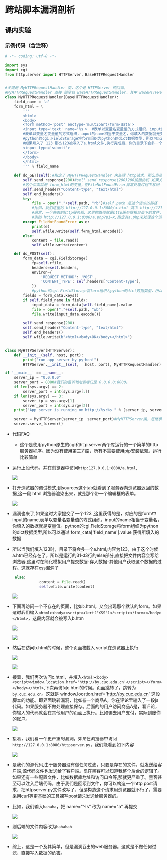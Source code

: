 # 跨站脚本漏洞剖析

## 课内实验

### 示例代码（含注释）

```python
# -*- coding: utf-8 -*-

import sys
import cgi
from http.server import HTTPServer, BaseHTTPRequestHandler


#关键是 MyHTTPRequestHandler 类，这个是 HTTPServer 的回调。
#MyHTTPRequestHandler 直接 继承自 BaseHTTPRequestHandler，其中 BaseHTTPRequestHandler 的 do_GET和do_POST两个方法被重写
class MyHTTPRequestHandler(BaseHTTPRequestHandler):
    field_name = 'a'
    form_html = \
        '''
        <html>
        <body>
        <form method='post' enctype='multipart/form-data'>
        <input type='text' name='%s'>  #表单以变量名变量值的方式组织，input的name相当于变量名，你填入的数据就是变量值。
        #表单以变量名变量值的方式组织，input的name相当于变量名，你填入的数据就是变量值。
        #python的cgi.FieldStorage将form组织为python的dict数据类型，所以可以通过  form_data['field_name'].value 获得所填入的数据
        #如果填入了 123 那么123被写入了a.html文件,执行完成后，你的目录下会多一个a.html，内容为123
        <input type='submit'>
        </form>
        </body>
        </html>
        ''' % field_name

    def do_GET(self):#指定了 MyHTTPRequestHandler 来处理 http请求，那么当用get方法请求，就会调用 do_GET,POST方法请求，就会调用 do_POST函数
        self.send_response(200)#self.send_response(200)200按照协议 如果文件不存在应该是404，但是我这里做了一个特殊的处理，如果指定的文件不存在，我还是返回200，表示请求路径是正确的，可以处理，然后返回一个默认的页面。
        #这个页面就是 form_html的变量，在FileNotFoundError异常处理过程中写回
        self.send_header("Content-type", "text/html")
        self.end_headers()
        try:
            file = open("."+self.path, "rb")#self.path 是这个请求的路径 
            #比如，我们这里的 http://127.0.0.1:8080/a.html 其中 http://127.0.0.1:8080是协议服务器地址和端口。/a.html就是路径。
            #通常，一个静态的http服务器，这里的路径就是http服务器根目录下的文件，动态服务器这里可能是文件和参数，或者是对应其他服务器后台的处理过程。
            #例如 http://127.0.0.1:8080/a.php?p1=x,指定有a.php来处理这个请求，参数是p1=x,那么所以我们就去读 a.html文件。如果不存在，即返回404
        except FileNotFoundError as e:
            print(e)
            self.wfile.write(self.form_html.encode())
        else:
            content = file.read()
            self.wfile.write(content)

    def do_POST(self):
        form_data = cgi.FieldStorage(
            fp=self.rfile,
            headers=self.headers,
            environ={
                'REQUEST_METHOD': 'POST',
                'CONTENT_TYPE': self.headers['Content-Type'],
            })
            #python的cgi.FieldStorage将form组织为python的dict数据类型，所以可以通过  form_data['field_name'].value 获得所填入的数据
        fields = form_data.keys()
        if self.field_name in fields:
            input_data = form_data[self.field_name].value
            file = open("."+self.path, "wb")
            file.write(input_data.encode())

        self.send_response(200)
        self.send_header("Content-type", "text/html")
        self.end_headers()
        self.wfile.write(b"<html><body>OK</body></html>")


class MyHTTPServer(HTTPServer):
    def __init__(self, host, port):
        print("run app server by python!")
        HTTPServer.__init__(self,  (host, port), MyHTTPRequestHandler)

if '__main__' == __name__:
    server_ip = "0.0.0.0"
    server_port = 8080#我们的监听地址和端口是 0.0.0.0:8080。
    if len(sys.argv) == 2:
        server_port = int(sys.argv[1])
    if len(sys.argv) == 3:
        server_ip = sys.argv[1]
        server_port = int(sys.argv[2])
    print("App server is running on http://%s:%s " % (server_ip, server_port))

    server = MyHTTPServer(server_ip, server_port)#MyHTTPServer类，是继承自原生的HTTPSever,重写了 init函数，增加了打印输出语言，然后字节调用父类的 init 传递了服务器运行需要的地址 端口 等参数。
    server.serve_forever()


```

+ 代码FAQ

  + 这个是使用python原生的cgi和http.server两个库运行的一个简单的http服务器程序。因为没有使用第三方库，所有不需要使用pip安装依赖。运行比较简单

+ 运行上段代码，并在浏览器中访问`http:127.0.0.1:8080/a.html`,

  ![](./image/1.png)

+ 打开浏览器的调试模式,到sources这个tab就看到了服务器向浏览器返回的数据,这一段 html 浏览器渲染出来，就是那个带一个编辑框的表单。

  ![](./image/2.png)

+ 漏洞也来了,如果这时大家提交了一个 123 ,这里获得的是，对应的是form中input的name,表单以变量名变量值的方式组织，input的name相当于变量名，你填入的数据就是变量值。python的cgi.FieldStorage将form组织为python的dict数据类型,所以可以通过  form_data['field_name'].value 获得所填入的数据

+ 所以当我们填入123时，目录下将会多一个a.html,内容为123，由于这个时候a.htm已经存在了，所以是运行的31-33行的else部分,直接把文件内容会写给浏览器,这里时在简化模拟用户提交数据-存入数据-其他用户获取这个数据的过程。这就存在xss漏洞了

  ```python
   else:
              content = file.read()
              self.wfile.write(content)
  ```

  ![](./image/3.png)

+ 下面再访问一个不存在的页面，比如b.html，又会出现那个默认的form。如果这时我们输入`<html><body><script>alert('XSS')</script></form></body></html>`，这段内容就会被写入b.html

  ![](./image/4.png)

  ![](./image/tianru.png)

+ 然后在访问b.html的时候，整个页面被载入 script在浏览器上执行

  ![](./image/b.png)

  ![](./image/ex.png)

+ 接着，我们再次访问c.html，并填入`<html><body><script>window.location.href='http://by.cuc.edu.cn'</script></form></body></html>`,下次再访问c.html的时候。页面跳转了，跳转为`by.cuc.edu.cn`。这就是 window.location.href='http://by.cuc.edu.cn' 这段脚本的功能。即界面跳转漏洞，比如有一个商品A，你在评论里输入了一段js代码。如果服务器不做处理直接保存。后面的的用户访问商品A是，看评论，你输入的代码就会在其他用户的页面上执行。比如骗去用户支付，实际到账你的账户。

  ![](./image/c.png)
  
+ 接着，我们看一个更严重的漏洞，如果在浏览器中访问`http://127.0.0.1:8080/httpserver.py`，我们能看到如下内容
  
  ![](./image/yuan.png)
  
+ 是我们的源代码,由于服务器没有做任何过滤，只要是存在的文件，就发送给客户端,源代码文件也发送给了客户端。现在黑客可以知道我整个后台的逻辑了。如果还有一些配置文件，比如数据库地址和访问口令等,那就更严重了。黑客甚至可以注入后端代码，由于我们是回写到文件，你可以构造一个http post请求，把httpserver.py文件改写了，但是构造这个请求用浏览器就不行了，需要采用curl等更基础的工具裸写post请求发送给服务器的。
  
+ 比如，我们输入`hahaha`，把 name="%s" 改为 name="a" 再提交 
  
  ![](./image/gai.png)
  
+ 则后端的文件内容改为`hahahah`
  
  ![](./image/nei.png)
  
+ 综上，这是一个及其简单，但是漏洞百出的web服务器。这就是不做任何过滤，直接写入数据的危害。
  
  
  
  
  
  
  
  
  
  

